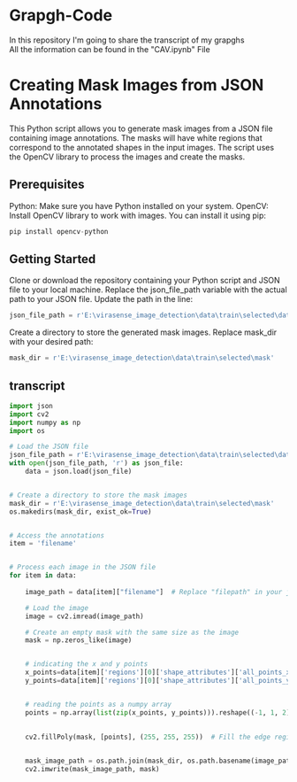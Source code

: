 # Grapgh-Code
In this repository I'm going to share the transcript of my grapghs
<br> All the information can be found in the "CAV.ipynb" File


# Creating Mask Images from JSON Annotations

This Python script allows you to generate mask images from a JSON file containing image annotations. The masks will have white regions that correspond to the annotated shapes in the input images. The script uses the OpenCV library to process the images and create the masks.

## Prerequisites

Python: Make sure you have Python installed on your system.
OpenCV: Install OpenCV library to work with images. You can install it using pip:
```python
pip install opencv-python
```
## Getting Started

Clone or download the repository containing your Python script and JSON file to your local machine.
Replace the json_file_path variable with the actual path to your JSON file. Update the path in the line:

```python
json_file_path = r'E:\virasense_image_detection\data\train\selected\data_2.json'  # Replace with the actual path to your JSON file
```
Create a directory to store the generated mask images. Replace mask_dir with your desired path:
```python
mask_dir = r'E:\virasense_image_detection\data\train\selected\mask'
```
## transcript
```python
import json
import cv2
import numpy as np
import os

# Load the JSON file
json_file_path = r'E:\virasense_image_detection\data\train\selected\data_2.json'  # Replace with the actual path to your JSON file
with open(json_file_path, 'r') as json_file:
    data = json.load(json_file)


# Create a directory to store the mask images
mask_dir = r'E:\virasense_image_detection\data\train\selected\mask'
os.makedirs(mask_dir, exist_ok=True)


# Access the annotations
item = 'filename'  


# Process each image in the JSON file
for item in data:
    
    image_path = data[item]["filename"]  # Replace "filepath" in your json file

    # Load the image
    image = cv2.imread(image_path)

    # Create an empty mask with the same size as the image
    mask = np.zeros_like(image)


    # indicating the x and y points
    x_points=data[item]['regions'][0]['shape_attributes']['all_points_x']
    y_points=data[item]['regions'][0]['shape_attributes']['all_points_y']


    # reading the points as a numpy array
    points = np.array(list(zip(x_points, y_points))).reshape((-1, 1, 2)).astype(np.int32)
        
    
    cv2.fillPoly(mask, [points], (255, 255, 255))  # Fill the edge region with white


    mask_image_path = os.path.join(mask_dir, os.path.basename(image_path).replace('.jpg', '_mask.jpg'))
    cv2.imwrite(mask_image_path, mask)
```
